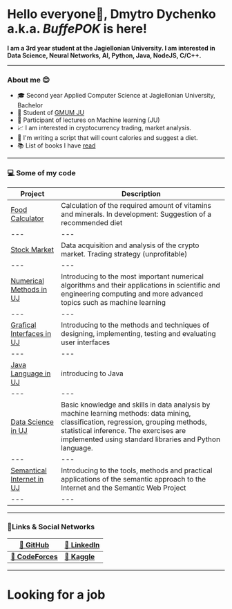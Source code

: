 # Hello everyone👋, **Dmytro Dychenko a.k.a. _BuffePOK_ is here!**


**I am a 3rd year student at the Jagiellonian University. I am interested in Data Science, Neural Networks, AI, Python, Java, NodeJS, C/C++.**

---

### About me 😊
- 🎓 Second year Applied Computer Science at Jagiellonian University, Bachelor
- 🤖 Student of [GMUM JU](https://gmum.net/)
- 🤔 Participant of lectures on Machine learning (JU)
- 📈 I am interested in cryptocurrency trading, market analysis.
- 🥕 I'm writing a script that will count calories and suggest a diet.
- 📚 List of books I have [read](books.txt)

---

### 💻 Some of my code
| **Project** | **Description** |
|---|---|
| [Food Calculator](/food_calculator) | Calculation of the required amount of vitamins and minerals. In development: Suggestion of a recommended diet |
|---|---|
| [Stock Market](/stock_market) | Data acquisition and analysis of the crypto market. Trading strategy (unprofitable) |
|---|---|
| [Numerical Methods in UJ](/Metody-Numeryczne-UJ) | Introducing to the most important numerical algorithms and their applications in scientific and engineering computing and more advanced topics such as machine learning |
|---|---|
| [Grafical Interfaces in UJ](/Interfejsy-Graficzne-UJ) | Introducing to the methods and techniques of designing, implementing, testing and evaluating user interfaces |
|---|---|
| [Java Language in UJ](/Java-Language-UJ) | introducing to Java |
|---|---|
| [Data Science in UJ](/Data-Science-UJ) | Basic knowledge and skills in data analysis by machine learning methods: data mining, classification, regression, grouping methods, statistical inference. The exercises are implemented using standard libraries and Python language. |
|---|---|
| [Semantical Internet in UJ](/Semantyczny-Internet-UJ) | Introducing to the tools, methods and practical applications of the semantic approach to the Internet and the Semantic Web Project |
|---|---|



---

### 🔗Links & Social Networks
| [📜 **GitHub**](https://github.com/BuffePOK) | [👤 **LinkedIn**](https://www.linkedin.com/in/dmytro-dychenko-29a962197/) |
|---|---|
| [💪 **CodeForces**](https://codeforces.com/profile/BaffePOK) | [🧠 **Kaggle**](https://www.kaggle.com/lord0fdarkness) |

---

# Looking for a job #

<!--
**BuffePOK/BuffePOK** is a ✨ _special_ ✨ repository because its `README.md` (this file) appears on your GitHub profile.

Here are some ideas to get you started:

- 🔭 I’m currently working on ...
- 🌱 I’m currently learning ...
- 👯 I’m looking to collaborate on ...
- 🤔 I’m looking for help with ...
- 💬 Ask me about ...
- 📫 How to reach me: ...
- 😄 Pronouns: ...
- ⚡ Fun fact: ...
-->
